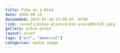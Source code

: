 ```yaml
---
title: Pika on a Bike
date: 2020-08-15
dateadded: 2023-07-28 23:09:07 -0700
link: /assets/pikas-place/pikas-place081520.jpeg
gallery: pikas-place
layout: asset
tags: ["art", "memorial"]
categories: media image
--- 
```

